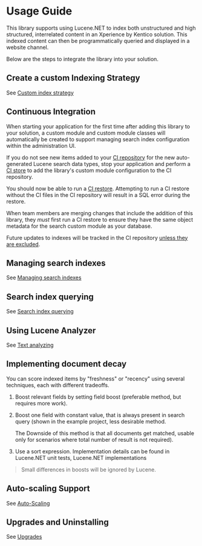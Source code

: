 # Usage Guide

This library supports using Lucene.NET to index both unstructured and high structured, interrelated content in an Xperience by Kentico solution. This indexed content can then be programmatically queried and displayed in a website channel.

Below are the steps to integrate the library into your solution.

## Create a custom Indexing Strategy

See [Custom index strategy](Custom-index-strategy.md)

## Continuous Integration

When starting your application for the first time after adding this library to your solution, a custom module and custom module classes will automatically be created
to support managing search index configuration within the administration UI.

If you do not see new items added to your [CI repository](https://docs.xperience.io/x/FAKQC) for the new auto-generated Lucene search data types, stop your application and perform a [CI store](https://docs.xperience.io/xp/developers-and-admins/ci-cd/continuous-integration#ContinuousIntegration-Storeobjectdatatotherepository) to add the library's custom module configuration to the CI repository.

You should now be able to run a [CI restore](https://docs.xperience.io/xp/developers-and-admins/ci-cd/continuous-integration#ContinuousIntegration-Restorerepositoryfilestothedatabase).
Attempting to run a CI restore without the CI files in the CI repository will result in a SQL error during the restore.

When team members are merging changes that include the addition of this library, they _must_ first run a CI restore to ensure they have the same object metadata for the search custom module as your database.

Future updates to indexes will be tracked in the CI repository [unless they are excluded](https://docs.xperience.io/x/ygAcCQ).

## Managing search indexes

See [Managing search indexes](Managing-Indexes.md)

## Search index querying

See [Search index querying](Search-index-querying.md)

## Using Lucene Analyzer

See [Text analyzing](Text-analyzing.md)

## Implementing document decay

You can score indexed items by "freshness" or "recency" using several techniques, each with different tradeoffs.

1. Boost relevant fields by setting field boost (preferable method, but requires more work).
2. Boost one field with constant value, that is always present in search query (shown in the example project, less desirable method.

   The Downside of this method is that all documents get matched, usable only for scenarios where total number of result is not required).

3. Use a sort expression. Implementation details can be found in Lucene.NET unit tests, Lucene.NET implementations

> Small differences in boosts will be ignored by Lucene.

## Auto-scaling Support

See [Auto-Scaling](Auto-Scaling.md)

## Upgrades and Uninstalling

See [Upgrades](Upgrades.md)
